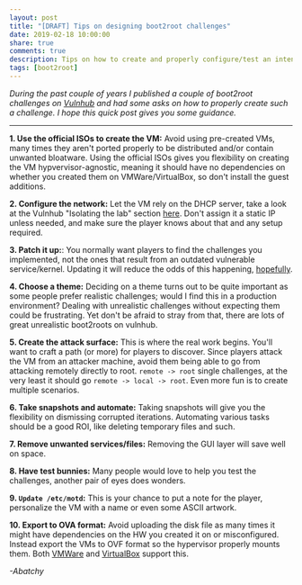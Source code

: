 ```yaml
---
layout: post
title: "[DRAFT] Tips on designing boot2root challenges"
date: 2019-02-18 10:00:00
share: true
comments: true
description: Tips on how to create and properly configure/test an intentionally vulnerable VM, also known as boot2roots.
tags: [boot2root]
---
```


*During the past couple of years I published a couple of boot2root challenges on [Vulnhub](https://www.vulnhub.com/author/abatchy,393/) and had some asks on how to properly create such a challenge. I hope this quick post gives you some guidance.*

---

**1. Use the official ISOs to create the VM:** Avoid using pre-created VMs, many times they aren't ported properly to be distributed and/or contain unwanted bloatware. Using the official ISOs gives you flexibility on creating the VM hypvervisor-agnostic, meaning it should have no dependencies on whether you created them on VMWare/VirtualBox, so don't install the guest additions.

**2. Configure the network:** Let the VM rely on the DHCP server, take a look at the Vulnhub "Isolating the lab" section [here](https://www.vulnhub.com/lab/network/). Don't assign it a static IP unless needed, and make sure the player knows about that and any setup required.

**3. Patch it up:**: You normally want players to find the challenges you implemented, not the ones that result from an outdated vulnerable service/kernel. Updating it will reduce the odds of this happening, [hopefully](https://dirtycow.ninja/).

**4. Choose a theme:** Deciding on a theme turns out to be quite important as some people prefer realistic challenges; would I find this in a production environment? Dealing with unrealistic challenges without expecting them could be frustrating. Yet don't be afraid to stray from that, there are lots of great unrealistic boot2roots on vulnhub.

**5. Create the attack surface:** This is where the real work begins. You'll want to craft a path (or more) for players to discover. Since players attack the VM from an attacker machine, avoid them being able to go from attacking remotely directly to root. `remote -> root` single challenges, at the very least it should go `remote -> local -> root`. Even more fun is to create multiple scenarios.

**6. Take snapshots and automate:** Taking snapshots will give you the flexibility on dismissing corrupted iterations. Automating various tasks should be a good ROI, like deleting temporary files and such.

**7. Remove unwanted services/files:** Removing the GUI layer will save well on space.

**8. Have test bunnies:** Many people would love to help you test the challenges, another pair of eyes does wonders.

**9. `Update /etc/motd`:** This is your chance to put a note for the player, personalize the VM with a name or even some ASCII artwork.

**10. Export to OVA format:** Avoid uploading the disk file as many times it might have dependencies on the HW you created it on or misconfigured. Instead export the VMs to OVF format so the hypervisor properly mounts them. Both [VMWare](https://docs.vmware.com/en/VMware-Fusion/11/com.vmware.fusion.using.doc/GUID-16E390B1-829D-4289-8442-270A474C106A.html) and [VirtualBox](https://docs.oracle.com/cd/E26217_01/E26796/html/qs-import-vm.html) support this.

*\-Abatchy*